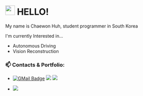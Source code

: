 # <img src = "https://raw.githubusercontent.com/MartinHeinz/MartinHeinz/master/wave.gif" width = 30px height=30px> HELLO!

My name is Chaewon Huh, student programmer in South Korea

I'm currently Interested in...

- Autonomous Driving
- Vision Reconstruction

### 📫 Contacts & Portfolio:
- [![GMail Badge](https://img.shields.io/badge/-chaewon.huh.36@gmail.com-EA4335?style=flat-square&logo=GMail&logoColor=white&link=mailto:chaewon.huh.36@gmail.com)](mailto:chaewon.huh.36@gmail.com)
<a href="http://blog.naver.com/huhchaewon" target="_blank"><img src="https://img.shields.io/badge/Blog-00C244?style=flat-square&logo=naver&logoColor=white"/></a>
<a href="http://rocketpunch.com/@chaewonhuh36" target="_blank"><img src="https://img.shields.io/badge/Rocketpunch-5360F6?style=flat-square&logo=rocketpunch&logoColor=white"/></a>

- <a href="http://chaewonhuh.me" target="_blank"><img src="https://img.shields.io/badge/Portfolio-512DA8?style=flat-square&logo=Notion&logoColor=white"/></a>



